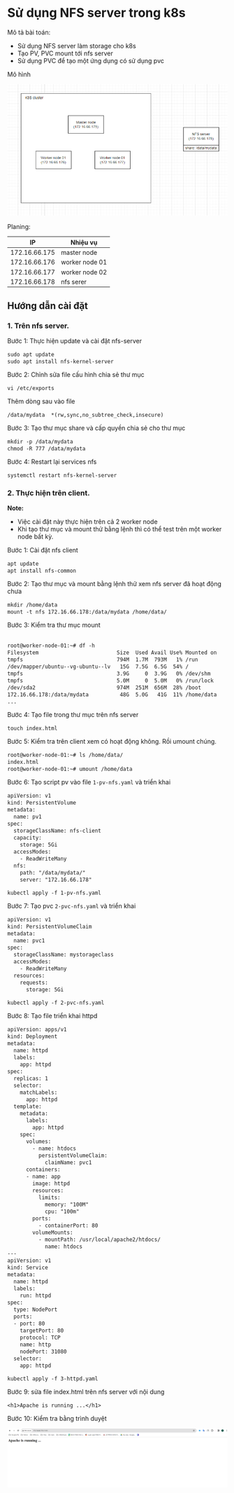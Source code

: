 # Sử dụng NFS server trong k8s

Mô tả bài toán: 
- Sử dụng NFS server làm storage cho k8s 
- Tạo PV, PVC mount tới nfs server
- Sử dụng PVC để tạo một ứng dụng có sử dụng pvc 

Mô hình 

![container runtime](https://github.com/Duc-NA/PythonStudy/blob/main/Document/Document_Images/K8S/20_nfs_kubernetes.png)

Planing: 

| IP | Nhiệu vụ |
|---------------|--------------|
| 172.16.66.175 | master node |
| 172.16.66.176 | worker node 01 |
| 172.16.66.177 | worker node 02 |
| 172.16.66.178 | nfs serer |

## Hướng dẫn cài đặt 
### 1. Trên nfs server.
Bước 1: Thực hiện update và cài đặt nfs-server
```
sudo apt update
sudo apt install nfs-kernel-server
```

Bước 2: Chỉnh sửa file cấu hình chia sẻ thư mục
```
vi /etc/exports
```
Thêm dòng sau vào file 
```
/data/mydata  *(rw,sync,no_subtree_check,insecure)
```

Bước 3: Tạo thư mục share và cấp quyền chia sẻ cho thư mục
```
mkdir -p /data/mydata
chmod -R 777 /data/mydata
```

Bước 4: Restart lại services nfs
```
systemctl restart nfs-kernel-server
```

### 2. Thực hiện trên client. 
**Note:** 
- Việc cài đặt này thực hiện trên cả 2 worker node 
- Khi tạo thư mục và mount thử bằng lệnh thì có thể test trên một worker node bất kỳ.

Bước 1: Cài đặt nfs client 
```
apt update
apt install nfs-common
```

Bước 2: Tạo thư mục và mount bằng lệnh thử xem nfs server đã hoạt động chưa
```
mkdir /home/data
mount -t nfs 172.16.66.178:/data/mydata /home/data/
```

Bước 3: Kiểm tra thư mục mount
```

root@worker-node-01:~# df -h
Filesystem                         Size  Used Avail Use% Mounted on
tmpfs                              794M  1.7M  793M   1% /run
/dev/mapper/ubuntu--vg-ubuntu--lv   15G  7.5G  6.5G  54% /
tmpfs                              3.9G     0  3.9G   0% /dev/shm
tmpfs                              5.0M     0  5.0M   0% /run/lock
/dev/sda2                          974M  251M  656M  28% /boot
172.16.66.178:/data/mydata          48G  5.0G   41G  11% /home/data
...
```

Bước 4: Tạo file trong thư mục trên nfs server
```
touch index.html
```

Bước 5: Kiểm tra trên client xem có hoạt động không. Rồi umount chúng.
```
root@worker-node-01:~# ls /home/data/
index.html
root@worker-node-01:~# umount /home/data
```

Bước 6: Tạo script pv vào file `1-pv-nfs.yaml` và triển khai
```
apiVersion: v1
kind: PersistentVolume
metadata:
  name: pv1
spec:
  storageClassName: nfs-client
  capacity:
    storage: 5Gi
  accessModes:
    - ReadWriteMany
  nfs:
    path: "/data/mydata/"
    server: "172.16.66.178"
```

```
kubectl apply -f 1-pv-nfs.yaml
```

Bước 7: Tạo pvc `2-pvc-nfs.yaml` và triển khai 
```
apiVersion: v1
kind: PersistentVolumeClaim
metadata:
  name: pvc1
spec:
  storageClassName: mystorageclass
  accessModes:
    - ReadWriteMany
  resources:
    requests:
      storage: 5Gi
```

```
kubectl apply -f 2-pvc-nfs.yaml
```

Bước 8: Tạo file triển khai httpd 
```
apiVersion: apps/v1
kind: Deployment
metadata:
  name: httpd
  labels:
    app: httpd
spec:
  replicas: 1
  selector:
    matchLabels:
      app: httpd
  template:
    metadata:
      labels:
        app: httpd
    spec:
      volumes:
        - name: htdocs
          persistentVolumeClaim:
            claimName: pvc1
      containers:
      - name: app
        image: httpd
        resources:
          limits:
            memory: "100M"
            cpu: "100m"
        ports:
          - containerPort: 80
        volumeMounts:
          - mountPath: /usr/local/apache2/htdocs/
            name: htdocs
---
apiVersion: v1
kind: Service
metadata:
  name: httpd
  labels:
    run: httpd
spec:
  type: NodePort
  ports:
  - port: 80
    targetPort: 80
    protocol: TCP
    name: http
    nodePort: 31080
  selector:
    app: httpd
```

```
kubectl apply -f 3-httpd.yaml
```

Bước 9: sửa file index.html trên nfs server với nội dung
```
<h1>Apache is running ...</h1>
```

Bước 10: Kiểm tra bằng trình duyệt


![container runtime](https://github.com/Duc-NA/PythonStudy/blob/main/Document/Document_Images/K8S/21_nfs_result.png)
